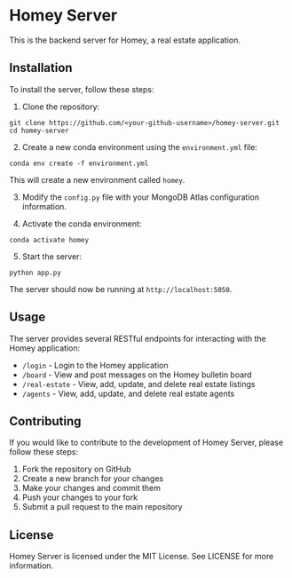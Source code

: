 # Homey Server

This is the backend server for Homey, a real estate application.

## Installation

To install the server, follow these steps:

1. Clone the repository:

```
git clone https://github.com/<your-github-username>/homey-server.git
cd homey-server
```


2. Create a new conda environment using the `environment.yml` file:

```
conda env create -f environment.yml
```


This will create a new environment called `homey`.

3. Modify the `config.py` file with your MongoDB Atlas configuration information.

4. Activate the conda environment:

```
conda activate homey
```


5. Start the server:

```
python app.py
```

The server should now be running at `http://localhost:5050`.

## Usage

The server provides several RESTful endpoints for interacting with the Homey application:

- `/login` - Login to the Homey application
- `/board` - View and post messages on the Homey bulletin board
- `/real-estate` - View, add, update, and delete real estate listings
- `/agents` - View, add, update, and delete real estate agents

## Contributing

If you would like to contribute to the development of Homey Server, please follow these steps:

1. Fork the repository on GitHub
2. Create a new branch for your changes
3. Make your changes and commit them
4. Push your changes to your fork
5. Submit a pull request to the main repository

## License

Homey Server is licensed under the MIT License. See LICENSE for more information.

